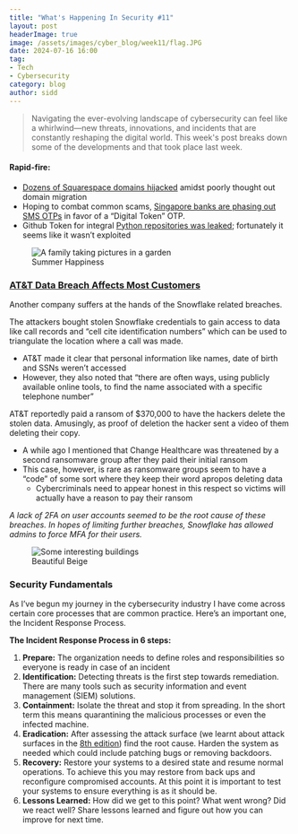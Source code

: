 ```yaml
---
title: "What's Happening In Security #11"
layout: post
headerImage: true
image: /assets/images/cyber_blog/week11/flag.JPG
date: 2024-07-16 16:00
tag:
- Tech
- Cybersecurity
category: blog
author: sidd
---
```

> Navigating the ever-evolving landscape of cybersecurity can feel like a whirlwind—new threats, innovations, and incidents that are constantly reshaping the digital world. This week's post breaks down some of the developments and that took place last week.

<h4 style="font-weight:bold;">Rapid-fire:</h4>

- [Dozens of Squarespace domains hijacked](https://krebsonsecurity.com/2024/07/researchers-weak-security-defaults-enabled-squarespace-domains-hijacks/#more-68067) amidst poorly thought out domain migration
- Hoping to combat common scams, [Singapore banks are phasing out SMS OTPs](https://thehackernews.com/2024/07/singapore-banks-to-phase-out-otps-for.html) in favor of a “Digital Token” OTP.
- Github Token for integral [Python repositories was leaked](https://thehackernews.com/2024/07/github-token-leak-exposes-pythons-core.html); fortunately it seems like it wasn’t exploited

<figure>
        <img class="image" src="/assets/images/cyber_blog/week11/roses.JPG" alt="A family taking pictures in a garden">
        <figcaption class="caption">Summer Happiness</figcaption>
</figure>

### [AT&T Data Breach Affects Most Customers](https://thehackernews.com/2024/07/at-confirms-data-breach-affecting.html)

Another company suffers at the hands of the Snowflake related breaches.

The attackers bought stolen Snowflake credentials to gain access to data like call records and “cell cite identification numbers” which can be used to triangulate the location where a call was made. 

- AT&T made it clear that personal information like names, date of birth and SSNs weren’t accessed
- However, they also noted that “there are often ways, using publicly available online tools, to find the name associated with a specific telephone number”

AT&T reportedly paid a ransom of $370,000 to have the hackers delete the stolen data. Amusingly, as proof of deletion the hacker sent a video of them deleting their copy. 

- A while ago I mentioned that Change Healthcare was threatened by a second ransomware group after they paid their initial ransom
- This case, however, is rare as ransomware groups seem to have a “code” of some sort where they keep their word apropos deleting data
    - Cybercriminals need to appear honest in this respect so victims will actually have a reason to pay their ransom

*A lack of 2FA on user accounts seemed to be the root cause of these breaches. In hopes of limiting further breaches, Snowflake has allowed admins to force MFA for their users.*

<figure>
        <img class="image" src="/assets/images/cyber_blog/week11/buildings.JPG" alt="Some interesting buildings">
        <figcaption class="caption">Beautiful Beige</figcaption>
</figure>

### Security Fundamentals
As I’ve begun my journey in the cybersecurity industry I have come across certain core processes that are common practice. Here’s an important one, the Incident Response Process.

**The Incident Response Process in 6 steps:**
1. **Prepare:** The organization needs to define roles and responsibilities so everyone is ready in case of an incident
2. **Identification:** Detecting threats is the first step towards remediation. There are many tools such as security information and event management (SIEM) solutions.
3. **Containment:** Isolate the threat and stop it from spreading. In the short term this means quarantining the malicious processes or even the infected machine.
4. **Eradication:** After assessing the attack surface (we learnt about attack surfaces in the [8th edition](https://siddnb.github.io/WeeklySecurity8/)) find the root cause. Harden the system as needed which could include patching bugs or removing backdoors.
5. **Recovery:** Restore your systems to a desired state and resume normal operations. To achieve this you may restore from back ups and reconfigure compromised accounts. At this point it is important to test your systems to ensure everything is as it should be.
6. **Lessons Learned:** How did we get to this point? What went wrong? Did we react well? Share lessons learned and figure out how you can improve for next time.